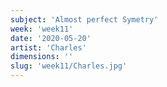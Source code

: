 ```yaml
---
subject: 'Almost perfect Symetry'
week: 'week11'
date: '2020-05-20'
artist: 'Charles'
dimensions: ''
slug: 'week11/Charles.jpg'
---
```

